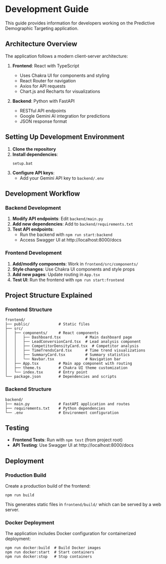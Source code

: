 # Development Guide

This guide provides information for developers working on the Predictive Demographic Targeting application.

## Architecture Overview

The application follows a modern client-server architecture:

1. **Frontend**: React with TypeScript
   - Uses Chakra UI for components and styling
   - React Router for navigation
   - Axios for API requests
   - Chart.js and Recharts for visualizations

2. **Backend**: Python with FastAPI
   - RESTful API endpoints
   - Google Gemini AI integration for predictions
   - JSON response format

## Setting Up Development Environment

1. **Clone the repository**
2. **Install dependencies**:
   ```
   setup.bat
   ```
3. **Configure API keys**:
   - Add your Gemini API key to `backend/.env`

## Development Workflow

### Backend Development

1. **Modify API endpoints**: Edit `backend/main.py`
2. **Add new dependencies**: Add to `backend/requirements.txt`
3. **Test API endpoints**: 
   - Run the backend with `npm run start:backend`
   - Access Swagger UI at http://localhost:8000/docs

### Frontend Development

1. **Add/modify components**: Work in `frontend/src/components/`
2. **Style changes**: Use Chakra UI components and style props
3. **Add new pages**: Update routing in `App.tsx`
4. **Test UI**: Run the frontend with `npm run start:frontend`

## Project Structure Explained

### Frontend Structure
```
frontend/
├── public/             # Static files
├── src/
│   ├── components/     # React components
│   │   ├── Dashboard.tsx           # Main dashboard page
│   │   ├── LeadConversionCard.tsx  # Lead analysis component
│   │   ├── CompetitorDensityCard.tsx  # Competitor analysis
│   │   ├── TimeTrendsCard.tsx      # Time trend visualizations
│   │   ├── SummaryCard.tsx         # Summary statistics
│   │   └── Navbar.tsx              # Navigation bar
│   ├── App.tsx         # Main app component with routing
│   ├── theme.ts        # Chakra UI theme customization
│   └── index.tsx       # Entry point
└── package.json        # Dependencies and scripts
```

### Backend Structure
```
backend/
├── main.py             # FastAPI application and routes
├── requirements.txt    # Python dependencies
└── .env                # Environment configuration
```

## Testing

- **Frontend Tests**: Run with `npm test` (from project root)
- **API Testing**: Use Swagger UI at http://localhost:8000/docs

## Deployment

### Production Build

Create a production build of the frontend:
```
npm run build
```

This generates static files in `frontend/build/` which can be served by a web server.

### Docker Deployment

The application includes Docker configuration for containerized deployment:
```
npm run docker:build  # Build Docker images
npm run docker:start  # Start containers
npm run docker:stop   # Stop containers
```
